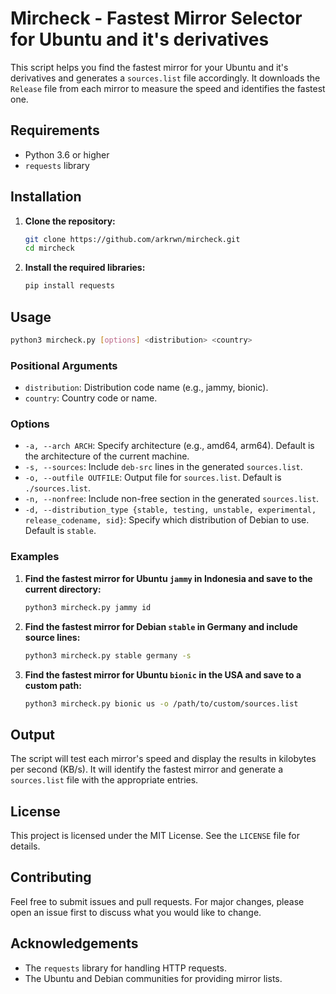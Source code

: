 
# Mircheck - Fastest Mirror Selector for Ubuntu and it's derivatives

This script helps you find the fastest mirror for your Ubuntu and it's derivatives and generates a `sources.list` file accordingly. 
It downloads the `Release` file from each mirror to measure the speed and identifies the fastest one.

## Requirements

- Python 3.6 or higher
- `requests` library

## Installation

1. **Clone the repository:**
   ```sh
   git clone https://github.com/arkrwn/mircheck.git
   cd mircheck
   ```

2. **Install the required libraries:**
   ```sh
   pip install requests
   ```

## Usage

```sh
python3 mircheck.py [options] <distribution> <country>
```

### Positional Arguments

- `distribution`: Distribution code name (e.g., jammy, bionic).
- `country`: Country code or name.

### Options

- `-a, --arch ARCH`: Specify architecture (e.g., amd64, arm64). Default is the architecture of the current machine.
- `-s, --sources`: Include `deb-src` lines in the generated `sources.list`.
- `-o, --outfile OUTFILE`: Output file for `sources.list`. Default is `./sources.list`.
- `-n, --nonfree`: Include non-free section in the generated `sources.list`.
- `-d, --distribution_type {stable, testing, unstable, experimental, release_codename, sid}`: Specify which distribution of Debian to use. Default is `stable`.

### Examples

1. **Find the fastest mirror for Ubuntu `jammy` in Indonesia and save to the current directory:**
   ```sh
   python3 mircheck.py jammy id
   ```

2. **Find the fastest mirror for Debian `stable` in Germany and include source lines:**
   ```sh
   python3 mircheck.py stable germany -s
   ```

3. **Find the fastest mirror for Ubuntu `bionic` in the USA and save to a custom path:**
   ```sh
   python3 mircheck.py bionic us -o /path/to/custom/sources.list
   ```

## Output

The script will test each mirror's speed and display the results in kilobytes per second (KB/s). It will identify the fastest mirror and generate a `sources.list` file with the appropriate entries.

## License

This project is licensed under the MIT License. See the `LICENSE` file for details.

## Contributing

Feel free to submit issues and pull requests. For major changes, please open an issue first to discuss what you would like to change.

## Acknowledgements

- The `requests` library for handling HTTP requests.
- The Ubuntu and Debian communities for providing mirror lists.

